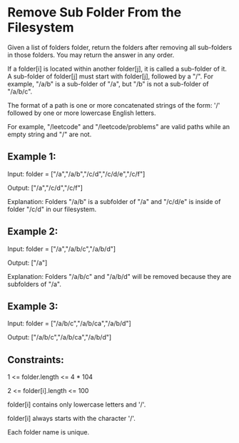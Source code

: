 # Remove Sub Folder From the Filesystem
Given a list of folders folder, return the folders after removing all sub-folders in those folders. You may return the answer in any order.

If a folder[i] is located within another folder[j], it is called a sub-folder of it. A sub-folder of folder[j] must start with folder[j], followed by a "/". For example, "/a/b" is a sub-folder of "/a", but "/b" is not a sub-folder of "/a/b/c".

The format of a path is one or more concatenated strings of the form: '/' followed by one or more lowercase English letters.

For example, "/leetcode" and "/leetcode/problems" are valid paths while an empty string and "/" are not.
 

## Example 1:

Input: folder = ["/a","/a/b","/c/d","/c/d/e","/c/f"]

Output: ["/a","/c/d","/c/f"]

Explanation: Folders "/a/b" is a subfolder of "/a" and "/c/d/e" is inside of folder "/c/d" in our filesystem.

## Example 2:

Input: folder = ["/a","/a/b/c","/a/b/d"]

Output: ["/a"]

Explanation: Folders "/a/b/c" and "/a/b/d" will be removed because they are subfolders of "/a".

## Example 3:

Input: folder = ["/a/b/c","/a/b/ca","/a/b/d"]

Output: ["/a/b/c","/a/b/ca","/a/b/d"]
 

## Constraints:

1 <= folder.length <= 4 * 104

2 <= folder[i].length <= 100

folder[i] contains only lowercase letters and '/'.

folder[i] always starts with the character '/'.

Each folder name is unique.
